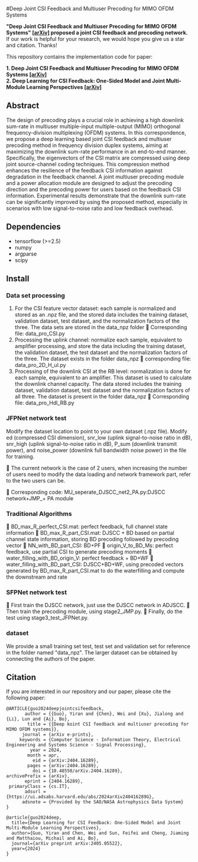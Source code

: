 #Deep Joint CSI Feedback and Multiuser Precoding for MIMO OFDM Systems

**"Deep Joint CSI Feedback and Multiuser Precoding for MIMO OFDM Systems" [[arXiv]]([https://arxiv.org/abs/2404.16289](https://arxiv.org/abs/2404.16289)) proposed a joint CSI feedback and precoding network.** If our work is helpful for your research, we would hope you give us a star and citation. Thanks!

This repository contains the implementation code for paper:

**1. Deep Joint CSI Feedback and Multiuser Precoding for MIMO OFDM Systems [[arXiv]](https://arxiv.org/abs/2404.16289)**  
**2. Deep Learning for CSI Feedback: One-Sided Model and Joint Multi-Module Learning Perspectives [[arXiv]](https://arxiv.org/abs/2405.05522)**
## Abstract

The design of precoding plays a crucial role in achieving a high downlink sum-rate in multiuser multiple-input multiple-output (MIMO) orthogonal frequency-division multiplexing (OFDM) systems. In this correspondence, we propose a deep learning based joint CSI feedback and multiuser precoding method in frequency division duplex systems, aiming at maximizing the downlink sum-rate performance in an end-to-end manner. Specifically, the eigenvectors of the CSI matrix are compressed using deep joint source-channel coding techniques. This compression method enhances the resilience of the feedback CSI information against degradation in the feedback channel. A joint multiuser precoding module and a power allocation module are designed to adjust the precoding direction and the precoding power for users based on the feedback CSI information. Experimental results demonstrate that the downlink sum-rate can be significantly improved by using the proposed method, especially in scenarios with low signal-to-noise ratio and low feedback overhead.


## Dependencies
* tensorflow (>=2.5)
* numpy
* argparse
* scipy


## Install

###  Data set processing
1. For the CSI feature vector dataset: each sample is normalized and stored as an .npz file, and the stored data includes the training dataset, validation dataset, test dataset, and the normalization factors of the three. The data sets are stored in the data_npz folder
 Corresponding file: data_pro_CSI.py
2. Processing the uplink channel: normalize each sample, equivalent to amplifier processing, and store the data including the training dataset, the validation dataset, the test dataset and the normalization factors of the three. The dataset exists in the folder data_npz
 corresponding file: data_pro_2D_H_ul.py
3. Processing of the downlink CSI at the RB level: normalization is done for each sample, equivalent to an amplifier. This dataset is used to calculate the downlink channel capacity. The data stored includes the training dataset, validation dataset, test dataset and the normalization factors of all three. The dataset is present in the folder data_npz
 Corresponding file: data_pro_Hdl_RB.py

### JFPNet network test
Modify the dataset location to point to your own dataset (.npz file). Modify ed (compressed CSI dimension), snr_low (uplink signal-to-noise ratio in dB), snr_high (uplink signal-to-noise ratio in dB), P_sum (downlink transmit power), and noise_power (downlink full bandwidth noise power) in the file for training.

 The current network is the case of 2 users, when increasing the number of users need to modify the data loading and network framework part, refer to the two users can be.

 Corresponding code: MU_seperate_DJSCC_net2_PA.py:DJSCC network+JMP_+ PA module

### Traditional Algorithms
 BD_max_R_perfect_CSI.mat: perfect feedback, full channel state information
 BD_max_R_part_CSI.mat: DJSCC + BD based on partial channel state information, storing BD precoding followed by precoding vector
 NN_with_BD_part_CSI: BD+PF
 origin_V_to_BD_Ms: perfect feedback, use partial CSI to generate precoding moments
 water_filling_with_BD_origin_V: perfect feedback + BD+WF
 water_filling_with_BD_part_CSI: DJSCC+BD+WF, using precoded vectors generated by BD_max_R_part_CSI.mat to do the waterfilling and compute the downstream and rate

### SFPNet network test
 First train the DJSCC network, just use the DJSCC network in ADJSCC.
 Then train the precoding module, using stage2_JMP.py.
 Finally, do the test using stage3_test_JFPNet.py.

### dataset
We provide a small training set test, test set and validation set for reference in the folder named "data_npz". The larger dataset can be obtained by connecting the authors of the paper.

## Citation

If you are interested in our repository and our paper, please cite the following paper:

```
@ARTICLE{guo2024deepjointcsifeedback,
       author = {{Guo}, Yiran and {Chen}, Wei and {Xu}, Jialong and {Li}, Lun and {Ai}, Bo},
        title = {{Deep koint CSI feedback and multiuser precoding for MIMO OFDM systems}},
      journal = {arXiv e-prints},
     keywords = {Computer Science - Information Theory, Electrical Engineering and Systems Science - Signal Processing},
         year = 2024,
        month = apr,
          eid = {arXiv:2404.16289},
        pages = {arXiv:2404.16289},
          doi = {10.48550/arXiv.2404.16289},
archivePrefix = {arXiv},
       eprint = {2404.16289},
 primaryClass = {cs.IT},
       adsurl = {https://ui.adsabs.harvard.edu/abs/2024arXiv240416289G},
      adsnote = {Provided by the SAO/NASA Astrophysics Data System}
}

@article{guo2024deep,
  title={Deep Learning for CSI Feedback: One-Sided Model and Joint Multi-Module Learning Perspectives},
  author={Guo, Yiran and Chen, Wei and Sun, Feifei and Cheng, Jiaming and Matthaiou, Michail and Ai, Bo},
  journal={arXiv preprint arXiv:2405.05522},
  year={2024}
}
```
